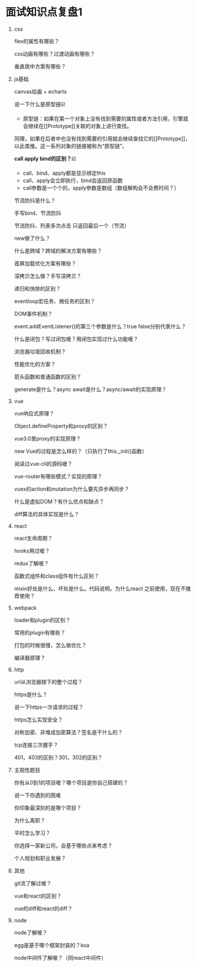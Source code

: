 # 面试知识点复盘1



1. css

   flex的属性有哪些？

   css动画有哪些？过渡动画有哪些？

   垂直居中方案有哪些？

   

2. js基础

   canvas绘画 + echarts

   说一下什么是原型链☑️

   - 原型链：如果在第一个对象上没有找到需要的属性或者方法引用，引擎就会继续在[[Prototype]]关联的对象上进行查找。

   同理，如果在后者中也没有找到需要的引用就会继续查找它的[[Prototype]]，以此类推。这一系列对象的链接被称为“原型链”。

   **call apply bind的区别？**☑️

   - call、bind、apply都是显示绑定this
   - call、apply会立即执行，bind会返回原函数
   - call参数是一个个的，apply参数是数组（数组解构会不会费时间？）

   节流防抖是什么？

   手写bind、节流防抖

   节流防抖、列表多次点击 只返回最后一个（节流）

   new做了什么？

   什么是跨域？跨域的解决方案有哪些？

   首屏加载优化方案有哪些？

   深拷贝怎么做？手写深拷贝？

   递归和快排的区别？

   eventloop宏任务、微任务的区别？

   DOM事件机制？

   event.addEventListener()的第三个参数是什么？true false分别代表什么？

   什么是闭包？写过闭包嚒？用闭包实现过什么功能嚒？

   浏览器垃圾回收机制？

   性能优化的方案？

   

   

   箭头函数和普通函数的区别？

   generate是什么？async await是什么？async/await的实现原理？

   

3. vue

   vue响应式原理？

   Object.defineProperty和proxy的区别？

   vue3.0里proxy的实现原理？

   new Vue的过程是怎么样的？（只执行了this._init()函数）

   阅读过vue-cli的源码嚒？

   vue-router有哪些模式？实现的原理？

   vuex的action和mutation为什么要先异步再同步？

   什么是虚拟DOM？有什么优点和缺点？

   diff算法的具体实现是什么？

   

4. react

   react生命周期？

   hooks用过嚒？

   redux了解嚒？

   函数式组件和class组件有什么区别？

   mixin好处是什么，坏处是什么。代码说明。为什么react 之前使用，现在不推荐使用？

   

5. webpack

   loader和plugin的区别？

   常用的plugin有哪些？

   打包的时候很慢，怎么做优化？

   编译器原理？

   



6. http

   url从浏览器按下的整个过程？

   https是什么？

   说一下https一次请求的过程？

   https怎么实现安全？

   对称加密、非堆成加密算法？签名是干什么的？

   tcp连接三次握手？

   401，403的区别？301，302的区别？



7. 主观性题目

   你有从0到1的项目嚒？哪个项目是你自己搭建的？

   说一下你遇到的困难

   你印象最深刻的是哪个项目？

   为什么离职？

   平时怎么学习？

   你选择一家新公司，会基于哪些点来考虑？

   个人规划和职业发展？



8. 其他

   git流了解过嚒？

   vue和react的区别？

   vue的diff和react的diff？



9. node

   node了解嚒？

   egg是基于哪个框架封装的？koa

   node中间件了解嚒？（同react中间件）























